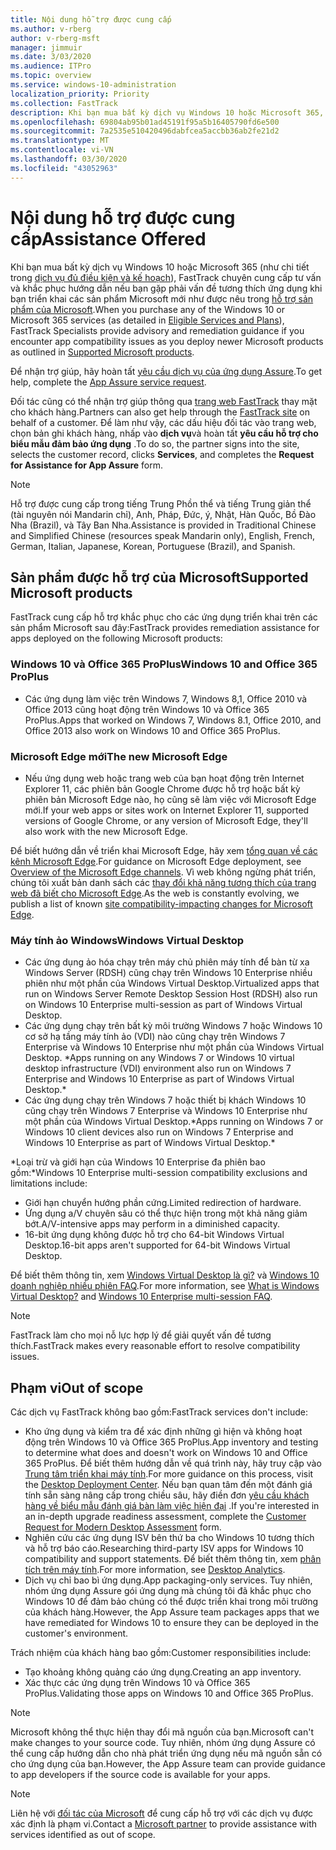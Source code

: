 ```yaml
---
title: Nội dung hỗ trợ được cung cấp
ms.author: v-rberg
author: v-rberg-msft
manager: jimmuir
ms.date: 3/03/2020
ms.audience: ITPro
ms.topic: overview
ms.service: windows-10-administration
localization_priority: Priority
ms.collection: FastTrack
description: Khi bạn mua bất kỳ dịch vụ Windows 10 hoặc Microsoft 365, FastTrack chuyên gia cung cấp hướng dẫn tư vấn và khắc phục để triển khai Windows 10 và Office 365 ProPlus và ở lại up-to-date mà không mất thêm chi phí (với một thuê bao đủ điều kiện).
ms.openlocfilehash: 69804ab95b01ad45191f95a5b16405790fd6e500
ms.sourcegitcommit: 7a2535e510420496dabfcea5accbb36ab2fe21d2
ms.translationtype: MT
ms.contentlocale: vi-VN
ms.lasthandoff: 03/30/2020
ms.locfileid: "43052963"
---
```

# <a name="assistance-offered"></a><span data-ttu-id="7d72a-103">Nội dung hỗ trợ được cung cấp</span><span class="sxs-lookup"><span data-stu-id="7d72a-103">Assistance Offered</span></span>  

<span data-ttu-id="7d72a-104">Khi bạn mua bất kỳ dịch vụ Windows 10 hoặc Microsoft 365 (như chi tiết trong [dịch vụ đủ điều kiện và kế hoạch](M365-eligible-services-and-plans.md)), FastTrack chuyên cung cấp tư vấn và khắc phục hướng dẫn nếu bạn gặp phải vấn đề tương thích ứng dụng khi bạn triển khai các sản phẩm Microsoft mới như được nêu trong [hỗ trợ sản phẩm của Microsoft](#supported-microsoft-products).</span><span class="sxs-lookup"><span data-stu-id="7d72a-104">When you purchase any of the Windows 10 or Microsoft 365 services (as detailed in [Eligible Services and Plans](M365-eligible-services-and-plans.md)), FastTrack Specialists provide advisory and remediation guidance if you encounter app compatibility issues as you deploy newer Microsoft products as outlined in [Supported Microsoft products](#supported-microsoft-products).</span></span>

<span data-ttu-id="7d72a-105">Để nhận trợ giúp, hãy hoàn tất [yêu cầu dịch vụ của ứng dụng Assure](https://go.microsoft.com/fwlink/?linkid=2022721).</span><span class="sxs-lookup"><span data-stu-id="7d72a-105">To get help, complete the [App Assure service request](https://go.microsoft.com/fwlink/?linkid=2022721).</span></span>

<span data-ttu-id="7d72a-106">Đối tác cũng có thể nhận trợ giúp thông qua [trang web FastTrack](https://go.microsoft.com/fwlink/?linkid=780698) thay mặt cho khách hàng.</span><span class="sxs-lookup"><span data-stu-id="7d72a-106">Partners can also get help through the [FastTrack site](https://go.microsoft.com/fwlink/?linkid=780698) on behalf of a customer.</span></span> <span data-ttu-id="7d72a-107">Để làm như vậy, các dấu hiệu đối tác vào trang web, chọn bản ghi khách hàng, nhấp vào **dịch vụ**và hoàn tất **yêu cầu hỗ trợ cho biểu mẫu đảm bảo ứng dụng** .</span><span class="sxs-lookup"><span data-stu-id="7d72a-107">To do so, the partner signs into the site, selects the customer record, clicks **Services**, and completes the **Request for Assistance for App Assure** form.</span></span>

> [!NOTE]
> <span data-ttu-id="7d72a-108">Hỗ trợ được cung cấp trong tiếng Trung Phồn thể và tiếng Trung giản thể (tài nguyên nói Mandarin chỉ), Anh, Pháp, Đức, ý, Nhật, Hàn Quốc, Bồ Đào Nha (Brazil), và Tây Ban Nha.</span><span class="sxs-lookup"><span data-stu-id="7d72a-108">Assistance is provided in Traditional Chinese and Simplified Chinese (resources speak Mandarin only), English, French, German, Italian, Japanese, Korean, Portuguese (Brazil), and Spanish.</span></span> 

## <a name="supported-microsoft-products"></a><span data-ttu-id="7d72a-109">Sản phẩm được hỗ trợ của Microsoft</span><span class="sxs-lookup"><span data-stu-id="7d72a-109">Supported Microsoft products</span></span>

<span data-ttu-id="7d72a-110">FastTrack cung cấp hỗ trợ khắc phục cho các ứng dụng triển khai trên các sản phẩm Microsoft sau đây:</span><span class="sxs-lookup"><span data-stu-id="7d72a-110">FastTrack provides remediation assistance for apps deployed on the following Microsoft products:</span></span>

### <a name="windows-10-and-office-365-proplus"></a><span data-ttu-id="7d72a-111">Windows 10 và Office 365 ProPlus</span><span class="sxs-lookup"><span data-stu-id="7d72a-111">Windows 10 and Office 365 ProPlus</span></span>

- <span data-ttu-id="7d72a-112">Các ứng dụng làm việc trên Windows 7, Windows 8,1, Office 2010 và Office 2013 cũng hoạt động trên Windows 10 và Office 365 ProPlus.</span><span class="sxs-lookup"><span data-stu-id="7d72a-112">Apps that worked on Windows 7, Windows 8.1, Office 2010, and Office 2013 also work on Windows 10 and Office 365 ProPlus.</span></span>

### <a name="the-new-microsoft-edge"></a><span data-ttu-id="7d72a-113">Microsoft Edge mới</span><span class="sxs-lookup"><span data-stu-id="7d72a-113">The new Microsoft Edge</span></span>

- <span data-ttu-id="7d72a-114">Nếu ứng dụng web hoặc trang web của bạn hoạt động trên Internet Explorer 11, các phiên bản Google Chrome được hỗ trợ hoặc bất kỳ phiên bản Microsoft Edge nào, họ cũng sẽ làm việc với Microsoft Edge mới.</span><span class="sxs-lookup"><span data-stu-id="7d72a-114">If your web apps or sites work on Internet Explorer 11, supported versions of Google Chrome, or any version of Microsoft Edge, they'll also work with the new Microsoft Edge.</span></span>

<span data-ttu-id="7d72a-115">Để biết hướng dẫn về triển khai Microsoft Edge, hãy xem [tổng quan về các kênh Microsoft Edge](https://docs.microsoft.com/DeployEdge/microsoft-edge-channels).</span><span class="sxs-lookup"><span data-stu-id="7d72a-115">For guidance on Microsoft Edge deployment, see [Overview of the Microsoft Edge channels](https://docs.microsoft.com/DeployEdge/microsoft-edge-channels).</span></span> <span data-ttu-id="7d72a-116">Vì web không ngừng phát triển, chúng tôi xuất bản danh sách các [thay đổi khả năng tương thích của trang web đã biết cho Microsoft Edge](https://docs.microsoft.com/microsoft-edge/web-platform/site-impacting-changes).</span><span class="sxs-lookup"><span data-stu-id="7d72a-116">As the web is constantly evolving, we publish a list of known [site compatibility-impacting changes for Microsoft Edge](https://docs.microsoft.com/microsoft-edge/web-platform/site-impacting-changes).</span></span>

### <a name="windows-virtual-desktop"></a><span data-ttu-id="7d72a-117">Máy tính ảo Windows</span><span class="sxs-lookup"><span data-stu-id="7d72a-117">Windows Virtual Desktop</span></span>

- <span data-ttu-id="7d72a-118">Các ứng dụng ảo hóa chạy trên máy chủ phiên máy tính để bàn từ xa Windows Server (RDSH) cũng chạy trên Windows 10 Enterprise nhiều phiên như một phần của Windows Virtual Desktop.</span><span class="sxs-lookup"><span data-stu-id="7d72a-118">Virtualized apps that run on Windows Server Remote Desktop Session Host (RDSH) also run on Windows 10 Enterprise multi-session as part of Windows Virtual Desktop.</span></span>
- <span data-ttu-id="7d72a-119">Các ứng dụng chạy trên bất kỳ môi trường Windows 7 hoặc Windows 10 cơ sở hạ tầng máy tính ảo (VDI) nào cũng chạy trên Windows 7 Enterprise và Windows 10 Enterprise như một phần của Windows Virtual Desktop. \*</span><span class="sxs-lookup"><span data-stu-id="7d72a-119">Apps running on any Windows 7 or Windows 10 virtual desktop infrastructure (VDI) environment also run on Windows 7 Enterprise and Windows 10 Enterprise as part of Windows Virtual Desktop.\*</span></span>
- <span data-ttu-id="7d72a-120">Các ứng dụng chạy trên Windows 7 hoặc thiết bị khách Windows 10 cũng chạy trên Windows 7 Enterprise và Windows 10 Enterprise như một phần của Windows Virtual Desktop.\*</span><span class="sxs-lookup"><span data-stu-id="7d72a-120">Apps running on Windows 7 or Windows 10 client devices also run on Windows 7 Enterprise and Windows 10 Enterprise as part of Windows Virtual Desktop.\*</span></span>

<span data-ttu-id="7d72a-121">\*Loại trừ và giới hạn của Windows 10 Enterprise đa phiên bao gồm:</span><span class="sxs-lookup"><span data-stu-id="7d72a-121">\*Windows 10 Enterprise multi-session compatibility exclusions and limitations include:</span></span>
- <span data-ttu-id="7d72a-122">Giới hạn chuyển hướng phần cứng.</span><span class="sxs-lookup"><span data-stu-id="7d72a-122">Limited redirection of hardware.</span></span>
- <span data-ttu-id="7d72a-123">Ứng dụng a/V chuyên sâu có thể thực hiện trong một khả năng giảm bớt.</span><span class="sxs-lookup"><span data-stu-id="7d72a-123">A/V-intensive apps may perform in a diminished capacity.</span></span>
- <span data-ttu-id="7d72a-124">16-bit ứng dụng không được hỗ trợ cho 64-bit Windows Virtual Desktop.</span><span class="sxs-lookup"><span data-stu-id="7d72a-124">16-bit apps aren't supported for 64-bit Windows Virtual Desktop.</span></span>

<span data-ttu-id="7d72a-125">Để biết thêm thông tin, xem [Windows Virtual Desktop là gì?](https://docs.microsoft.com/azure/virtual-desktop/overview) và [Windows 10 doanh nghiệp nhiều phiên FAQ](https://docs.microsoft.com/azure/virtual-desktop/windows-10-multisession-faq).</span><span class="sxs-lookup"><span data-stu-id="7d72a-125">For more information, see [What is Windows Virtual Desktop?](https://docs.microsoft.com/azure/virtual-desktop/overview) and [Windows 10 Enterprise multi-session FAQ](https://docs.microsoft.com/azure/virtual-desktop/windows-10-multisession-faq).</span></span>

> [!NOTE]
> <span data-ttu-id="7d72a-126">FastTrack làm cho mọi nỗ lực hợp lý để giải quyết vấn đề tương thích.</span><span class="sxs-lookup"><span data-stu-id="7d72a-126">FastTrack makes every reasonable effort to resolve compatibility issues.</span></span> 

## <a name="out-of-scope"></a><span data-ttu-id="7d72a-127">Phạm vi</span><span class="sxs-lookup"><span data-stu-id="7d72a-127">Out of scope</span></span>

<span data-ttu-id="7d72a-128">Các dịch vụ FastTrack không bao gồm:</span><span class="sxs-lookup"><span data-stu-id="7d72a-128">FastTrack services don't include:</span></span>
- <span data-ttu-id="7d72a-129">Kho ứng dụng và kiểm tra để xác định những gì hiện và không hoạt động trên Windows 10 và Office 365 ProPlus.</span><span class="sxs-lookup"><span data-stu-id="7d72a-129">App inventory and testing to determine what does and doesn't work on Windows 10 and Office 365 ProPlus.</span></span> <span data-ttu-id="7d72a-130">Để biết thêm hướng dẫn về quá trình này, hãy truy cập vào [Trung tâm triển khai máy tính](https://go.microsoft.com/fwlink/?linkid=2080140).</span><span class="sxs-lookup"><span data-stu-id="7d72a-130">For more guidance on this process, visit the [Desktop Deployment Center](https://go.microsoft.com/fwlink/?linkid=2080140).</span></span> <span data-ttu-id="7d72a-131">Nếu bạn quan tâm đến một đánh giá tính sẵn sàng nâng cấp trong chiều sâu, hãy điền đơn [yêu cầu khách hàng về biểu mẫu đánh giá bàn làm việc hiện đại](https://go.microsoft.com/fwlink/?linkid=2053818) .</span><span class="sxs-lookup"><span data-stu-id="7d72a-131">If you're interested in an in-depth upgrade readiness assessment, complete the [Customer Request for Modern Desktop Assessment](https://go.microsoft.com/fwlink/?linkid=2053818) form.</span></span>
- <span data-ttu-id="7d72a-132">Nghiên cứu các ứng dụng ISV bên thứ ba cho Windows 10 tương thích và hỗ trợ báo cáo.</span><span class="sxs-lookup"><span data-stu-id="7d72a-132">Researching third-party ISV apps for Windows 10 compatibility and support statements.</span></span> <span data-ttu-id="7d72a-133">Để biết thêm thông tin, xem [phân tích trên máy tính](https://docs.microsoft.com/sccm/desktop-analytics/overview).</span><span class="sxs-lookup"><span data-stu-id="7d72a-133">For more information, see [Desktop Analytics](https://docs.microsoft.com/sccm/desktop-analytics/overview).</span></span>
- <span data-ttu-id="7d72a-134">Dịch vụ chỉ bao bì ứng dụng.</span><span class="sxs-lookup"><span data-stu-id="7d72a-134">App packaging-only services.</span></span> <span data-ttu-id="7d72a-135">Tuy nhiên, nhóm ứng dụng Assure gói ứng dụng mà chúng tôi đã khắc phục cho Windows 10 để đảm bảo chúng có thể được triển khai trong môi trường của khách hàng.</span><span class="sxs-lookup"><span data-stu-id="7d72a-135">However, the App Assure team packages apps that we have remediated for Windows 10 to ensure they can be deployed in the customer's environment.</span></span>

<span data-ttu-id="7d72a-136">Trách nhiệm của khách hàng bao gồm:</span><span class="sxs-lookup"><span data-stu-id="7d72a-136">Customer responsibilities include:</span></span>
- <span data-ttu-id="7d72a-137">Tạo khoảng không quảng cáo ứng dụng.</span><span class="sxs-lookup"><span data-stu-id="7d72a-137">Creating an app inventory.</span></span>
- <span data-ttu-id="7d72a-138">Xác thực các ứng dụng trên Windows 10 và Office 365 ProPlus.</span><span class="sxs-lookup"><span data-stu-id="7d72a-138">Validating those apps on Windows 10 and Office 365 ProPlus.</span></span>

> [!NOTE]
> <span data-ttu-id="7d72a-139">Microsoft không thể thực hiện thay đổi mã nguồn của bạn.</span><span class="sxs-lookup"><span data-stu-id="7d72a-139">Microsoft can't make changes to your source code.</span></span> <span data-ttu-id="7d72a-140">Tuy nhiên, nhóm ứng dụng Assure có thể cung cấp hướng dẫn cho nhà phát triển ứng dụng nếu mã nguồn sẵn có cho ứng dụng của bạn.</span><span class="sxs-lookup"><span data-stu-id="7d72a-140">However, the App Assure team can provide guidance to app developers if the source code is available for your apps.</span></span>

> [!NOTE]
> <span data-ttu-id="7d72a-141">Liên hệ với [đối tác của Microsoft](https://go.microsoft.com/fwlink/?linkid=2080150) để cung cấp hỗ trợ với các dịch vụ được xác định là phạm vi.</span><span class="sxs-lookup"><span data-stu-id="7d72a-141">Contact a [Microsoft partner](https://go.microsoft.com/fwlink/?linkid=2080150) to provide assistance with services identified as out of scope.</span></span>


